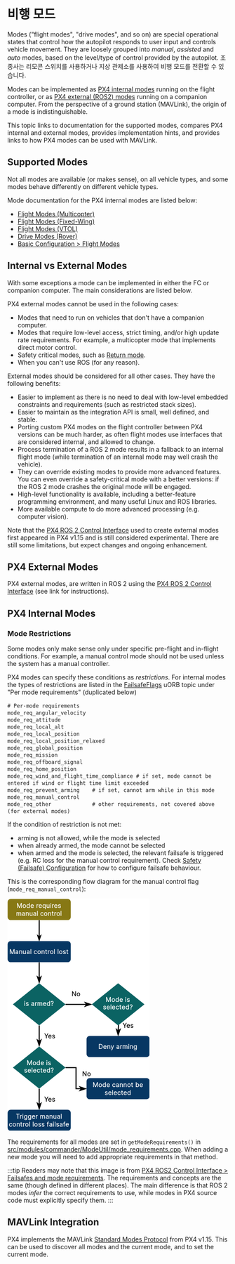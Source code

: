 # 비행 모드

Modes ("flight modes", "drive modes", and so on) are special operational states that control how the autopilot responds to user input and controls vehicle movement.
They are loosely grouped into _manual_, _assisted_ and _auto_ modes, based on the level/type of control provided by the autopilot.
조종사는 리모콘 스위치를 사용하거나 지상 관제소를 사용하여 비행 모드를 전환할 수 있습니다.

Modes can be implemented as [PX4 internal modes](#px4-internal-modes) running on the flight controller, or as [PX4 external (ROS2) modes](#px4-external-modes) running on a companion computer.
From the perspective of a ground station (MAVLink), the origin of a mode is indistinguishable.

This topic links to documentation for the supported modes, compares PX4 internal and external modes, provides implementation hints, and provides links to how PX4 modes can be used with MAVLink.

## Supported Modes

Not all modes are available (or makes sense), on all vehicle types, and some modes behave differently on different vehicle types.

Mode documentation for the PX4 internal modes are listed below:

- [Flight Modes (Multicopter)](../flight_modes_mc/index.md)
- [Flight Modes (Fixed-Wing)](../flight_modes_fw/index.md)
- [Flight Modes (VTOL)](../flight_modes_vtol/index.md)
- [Drive Modes (Rover)](../flight_modes_rover/index.md)
- [Basic Configuration > Flight Modes](../config/flight_mode.md)

## Internal vs External Modes

With some exceptions a mode can be implemented in either the FC or companion computer.
The main considerations are listed below.

PX4 external modes cannot be used in the following cases:

- Modes that need to run on vehicles that don't have a companion computer.
- Modes that require low-level access, strict timing, and/or high update rate requirements.
  For example, a multicopter mode that implements direct motor control.
- Safety critical modes, such as [Return mode](../flight_modes_mc/return.md).
- When you can't use ROS (for any reason).

External modes should be considered for all other cases.
They have the following benefits:

- Easier to implement as there is no need to deal with low-level embedded constraints and requirements (such as restricted stack sizes).
- Easier to maintain as the integration API is small, well defined, and stable.
- Porting custom PX4 modes on the flight controller between PX4 versions can be much harder, as often flight modes use interfaces that are considered internal, and allowed to change.
- Process termination of a ROS 2 mode results in a fallback to an internal flight mode (while termination of an internal mode may well crash the vehicle).
- They can override existing modes to provide more advanced features.
  You can even override a safety-critical mode with a better versions: if the ROS 2 mode crashes the original mode will be engaged.
- High-level functionality is available, including a better-feature programming environment, and many useful Linux and ROS libraries.
- More available compute to do more advanced processing (e.g. computer vision).

Note that the [PX4 ROS 2 Control Interface](../ros2/px4_ros2_control_interface.md) used to create external modes first appeared in PX4 v1.15 and is still considered experimental.
There are still some limitations, but expect changes and ongoing enhancement.

## PX4 External Modes

PX4 external modes, are written in ROS 2 using the [PX4 ROS 2 Control Interface](../ros2/px4_ros2_control_interface.md) (see link for instructions).

## PX4 Internal Modes

<!--
The specific control behaviour of a mode at any time is determined by a [Flight Task](../concept/flight_tasks.md).
A mode might define one or more tasks that define variations of the mode behavior, for example whether inputs are treated as acceleration or velocity setpoints.

The task that is used is normally defined in a parameter, and selected in [src/modules/flight_mode_manager/FlightModeManager.cpp](https://github.com/PX4/PX4-Autopilot/blob/main/src/modules/flight_mode_manager/FlightModeManager.cpp#L266-L285)


Name the relevant modules in which code directly related to flight modes is defined.
Name any base classes that modes must/should derive from
Explain the core things you need to do to make a mode work
Very high level architecture
-->

### Mode Restrictions

Some modes only make sense only under specific pre-flight and in-flight conditions.
For example, a manual control mode should not be used unless the system has a manual controller.

PX4 modes can specify these conditions as _restrictions_.
For internal modes the types of restrictions are listed in the [FailsafeFlags](../msg_docs/FailsafeFlags.md) uORB topic under "Per mode requirements" (duplicated below)

```text
# Per-mode requirements
mode_req_angular_velocity
mode_req_attitude
mode_req_local_alt
mode_req_local_position
mode_req_local_position_relaxed
mode_req_global_position
mode_req_mission
mode_req_offboard_signal
mode_req_home_position
mode_req_wind_and_flight_time_compliance # if set, mode cannot be entered if wind or flight time limit exceeded
mode_req_prevent_arming    # if set, cannot arm while in this mode
mode_req_manual_control
mode_req_other             # other requirements, not covered above (for external modes)
```

If the condition of restriction is not met:

- arming is not allowed, while the mode is selected
- when already armed, the mode cannot be selected
- when armed and the mode is selected, the relevant failsafe is triggered (e.g. RC loss for the manual control requirement).
  Check [Safety (Failsafe) Configuration](../config/safety.md) for how to configure failsafe behaviour.

This is the corresponding flow diagram for the manual control flag (`mode_req_manual_control`):

![Mode requirements diagram](../../assets/middleware/ros2/px4_ros2_interface_lib/mode_requirements_diagram.png)

The requirements for all modes are set in `getModeRequirements()` in [src/modules/commander/ModeUtil/mode_requirements.cpp](https://github.com/PX4/PX4-Autopilot/blob/main/src/modules/commander/ModeUtil/mode_requirements.cpp#L46).
When adding a new mode you will need to add appropriate requirements in that method.

:::tip
Readers may note that this image is from [PX4 ROS2 Control Interface > Failsafes and mode requirements](../ros2/px4_ros2_control_interface.md#failsafes-and-mode-requirements).
The requirements and concepts are the same (though defined in different places).
The main difference is that ROS 2 modes _infer_ the correct requirements to use, while modes in PX4 source code must explicitly specify them.
:::

## MAVLink Integration

PX4 implements the MAVLink [Standard Modes Protocol](../mavlink/standard_modes.md) from PX4 v1.15.
This can be used to discover all modes and the current mode, and to set the current mode.
